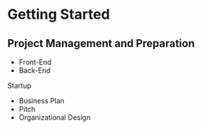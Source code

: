 # Getting Started

## Project Management and Preparation

* Front-End
* Back-End

Startup
* Business Plan
* Pitch
* Organizational Design
